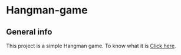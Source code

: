 # Hangman-game
## General info
This project is a simple Hangman game.
To know what it is [Click here](https://en.wikipedia.org/wiki/Hangman_(game)).
